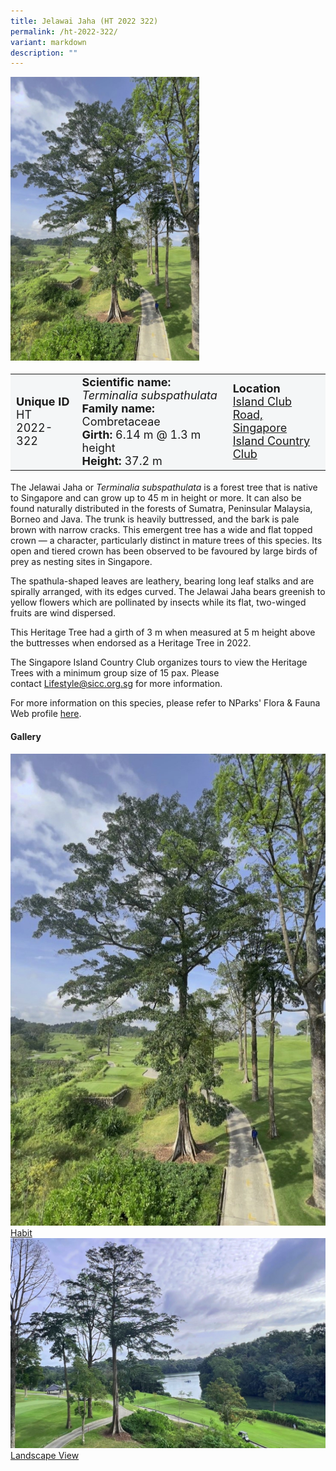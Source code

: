 ```yaml
---
title: Jelawai Jaha (HT 2022 322)
permalink: /ht-2022-322/
variant: markdown
description: ""
---
```

<div class="isomer-image-wrapper">
<img style="width: 60%" src="/images/Heritage_trees_photos/tersub_ht2022-322_habit.jpg">
</div><table style="minWidth: 100px; font-size: 18px; background: #F4F6F7">
<tbody><tr>
<td rowspan="1" colspan="1">
<strong>Unique ID</strong>
<br>HT 2022-322
</td>
<td rowspan="1" colspan="1">
	<strong>Scientific name:</strong> <em>Terminalia subspathulata</em>
<br><strong>Family name: </strong>Combretaceae
<br><strong>Girth: </strong>6.14 m @ 1.3 m height
<br><strong>Height: </strong>37.2 m
</td>
<td rowspan="1" colspan="1">
<strong>Location</strong><a href="https://www.onemap.gov.sg/?lat=1.3700041483954142&amp;lng=103.81590999996966">
 <br>Island Club Road,<br>Singapore Island Country<br>Club</a>
</td>
</tr>
</tbody>
</table>
<p>The Jelawai Jaha or&nbsp;<em>Terminalia subspathulata</em>&nbsp;is a forest tree that is native to Singapore and can grow up to 45 m in height or more. It can also be found naturally distributed in the forests of Sumatra, Peninsular Malaysia, Borneo and Java. The trunk is heavily buttressed, and the bark is pale brown with narrow cracks. This emergent tree has a wide and flat topped crown — a character, particularly distinct in mature trees of this species. Its open and tiered crown has been observed to be favoured by large birds of prey as nesting sites in Singapore.</p>

<p>The spathula-shaped leaves are leathery, bearing long leaf stalks and are spirally arranged, with its edges curved. The Jelawai Jaha bears greenish to yellow flowers which are pollinated by insects while its flat, two-winged fruits are wind dispersed.</p>

<p>This Heritage Tree had a girth of 3 m when measured at 5 m height above the buttresses when endorsed as a Heritage Tree in 2022.</p>

<p>The Singapore Island Country Club organizes tours to view the Heritage Trees with a minimum group size of 15 pax. Please contact&nbsp;<a href="https://www.nparks.gov.sg/gardens-parks-and-nature/heritage-trees/Lifestyle@sicc.org.sg">Lifestyle@sicc.org.sg</a>&nbsp;for more information.</p>

<p>For more information on this species, please refer to NParks' Flora &amp; Fauna Web profile <a href="https://www.nparks.gov.sg/florafaunaweb/flora/3/3/3302">here</a>.</p>

<h4><b>Gallery</b></h4>
<div class="isomer-card-grid">
<a href="/images/Heritage_trees_photos/tersub_ht2022-322_habit.jpg" class="isomer-card">
<div class="isomer-card-image">
<div class="isomer-image-wrapper"><img src="/images/Heritage_trees_photos/tersub_ht2022-322_habit.jpg"></div></div>
<div class="isomer-card-body"><div class="isomer-card-title">Habit</div></div></a>
	
<a href="/images/Heritage_trees_photos/tersub_ht2022-322_landscape.jpg" class="isomer-card">
<div class="isomer-card-image">
<div class="isomer-image-wrapper"><img src="/images/Heritage_trees_photos/tersub_ht2022-322_landscape.jpg"></div></div>
<div class="isomer-card-body"><div class="isomer-card-title">Landscape View</div></div></a></div>